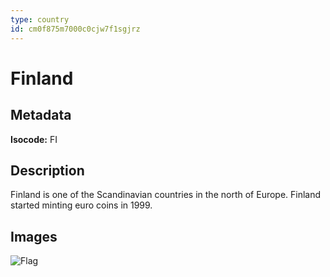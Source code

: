 ```yaml
---
type: country
id: cm0f875m7000c0cjw7f1sgjrz
---
```


# Finland

## Metadata

**Isocode:** FI

## Description

Finland is one of the Scandinavian countries in the north of Europe. Finland started minting euro coins in 1999.

## Images

![Flag](https://res.cloudinary.com/coinection/image/upload/v1582141075/images/flags/finland_e5w5ig.png)
